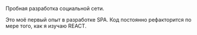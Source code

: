 Пробная разработка социальной сети.

Это моё первый опыт в разработке SPA. Код постоянно рефакторится по мере того, как я изучаю REACT.
